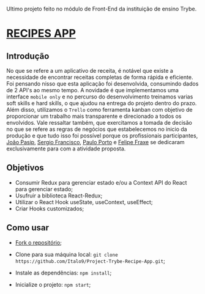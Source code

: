 Ultimo projeto feito no módulo de Front-End da instituição de ensino Trybe. 
# [RECIPES APP](https://fsipp-recipe-app.vercel.app/)

## Introdução

  No que se refere a um aplicativo de receita, é notável que existe a necessidade de encontrar receitas completas de forma rápida e eficiente. Foi pensando nisso que esta aplicação foi desenvolvida, consumindo dados de 2 API's ao mesmo tempo. A novidade é que implementamos uma interface `mobile only` e no percurso do desenvolvimento treinamos varias soft skills e hard skills, o que ajudou na entrega do projeto dentro do prazo. 
  Além disso, utilizamos o `Trello` como ferramenta kanban com objetivo de proporcionar um trabalho mais transparente e direcionado a todos os envolvidos. Vale ressaltar também, que exercitamos a tomada de decisão no que se refere as regras de negócios que estabelecemos no inicio da produção e que tudo isso foi possível porque os profissionais participantes, [João Pasip](https://github.com/joao-pasip), [Sergio Francisco](https://github.com/SerjoFrancisco), [Paulo Porto](https://github.com/prtpj1) e [Felipe Fraxe](https://github.com/felipefraxe)  se dedicaram exclusivamente para com a atividade proposta.

## Objetivos

- Consumir Redux para gerenciar estado e/ou a Context API do React para gerenciar estado;
- Usufruir a biblioteca React-Redux;
- Utilizar o React Hook useState, useContext, useEffect;
- Criar Hooks customizados;

## Como usar
- [Fork o repositório](https://github.com/Italo9/Project-Trybe-Recipe-App);

- Clone para sua máquina local: `git clone https://github.com/Italo9/Project-Trybe-Recipe-App.git`;
- Instale as dependências: `npm install`;
- Inicialize o projeto: `npm start`;
